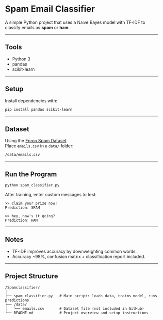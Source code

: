 # Spam Email Classifier

A simple Python project that uses a Naive Bayes model with TF-IDF to classify emails as **spam** or **ham**.

---

## Tools
- Python 3
- pandas
- scikit-learn

---

## Setup

Install dependencies with:

```bash
pip install pandas scikit-learn
```

---

## Dataset

Using the [Enron Spam Dataset](https://github.com/MWiechmann/enron_spam_data).  
Place `emails.csv` in a `data/` folder:

```
/data/emails.csv
```

---

## Run the Program

```bash
python spam_classifier.py
```

After training, enter custom messages to test:
```
>> claim your prize now!
Prediction: SPAM

>> hey, how's it going?
Prediction: HAM
```

---

## Notes

- TF-IDF improves accuracy by downweighting common words.
- Accuracy ~98%, confusion matrix + classification report included.

---

##  Project Structure

```
/Spamclassifier/
│
├── spam_classifier.py   # Main script: loads data, trains model, runs predictions
├── /data/
│   └── emails.csv       # Dataset file (not included in GitHub)
└── README.md            # Project overview and setup instructions
```
